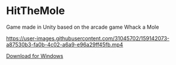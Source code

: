 # HitTheMole
 
Game made in Unity based on the arcade game Whack a Mole



https://user-images.githubusercontent.com/31045702/159142073-a87530b3-fa0b-4c02-a6a9-e96a29ff45fb.mp4



<a href="https://drive.google.com/drive/folders/19lAOIxYo1_YNMbN8stCiODj86aYKlz4Y?usp=sharing" download>Download for Windows</a>
